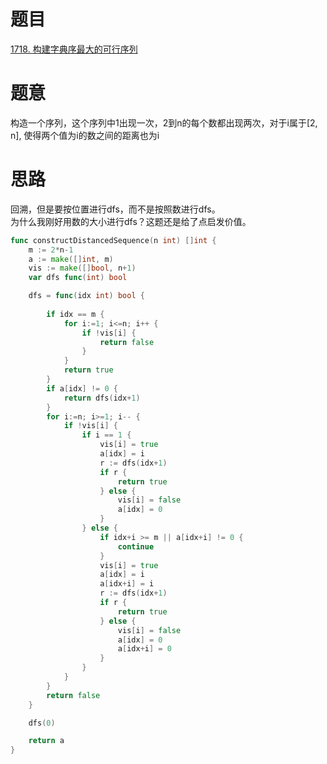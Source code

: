 # 题目
[1718. 构建字典序最大的可行序列](https://leetcode-cn.com/problems/construct-the-lexicographically-largest-valid-sequence/)

# 题意
构造一个序列，这个序列中1出现一次，2到n的每个数都出现两次，对于i属于[2, n], 使得两个值为i的数之间的距离也为i

# 思路
回溯，但是要按位置进行dfs，而不是按照数进行dfs。    
为什么我刚好用数的大小进行dfs？这题还是给了点启发价值。  

```go
func constructDistancedSequence(n int) []int {
	m := 2*n-1
	a := make([]int, m)
	vis := make([]bool, n+1)
	var dfs func(int) bool

	dfs = func(idx int) bool {
	
		if idx == m {
			for i:=1; i<=n; i++ {
				if !vis[i] {
					return false
				}
			}
			return true
		}
		if a[idx] != 0 {
			return dfs(idx+1)
		}
		for i:=n; i>=1; i-- {
			if !vis[i] {
				if i == 1 {
					vis[i] = true
					a[idx] = i
					r := dfs(idx+1)
					if r {
						return true
					} else {
						vis[i] = false
						a[idx] = 0
					}
				} else {
					if idx+i >= m || a[idx+i] != 0 {
						continue
					}
					vis[i] = true
					a[idx] = i
					a[idx+i] = i
					r := dfs(idx+1)
					if r {
						return true
					} else {
						vis[i] = false
						a[idx] = 0
						a[idx+i] = 0
					}
				}
			}
		}
		return false
	}

	dfs(0)

	return a
}
```
